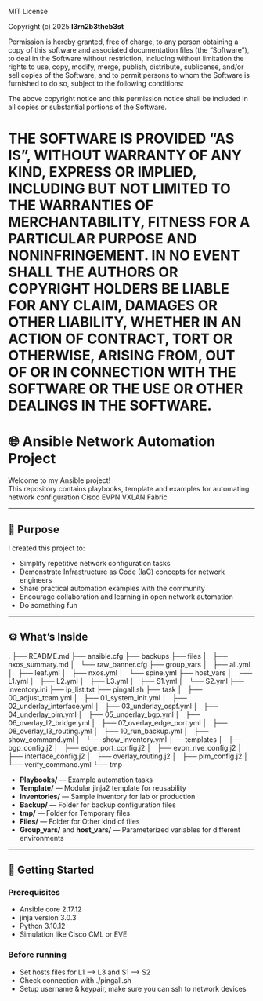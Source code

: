 MIT License

Copyright (c) 2025 **l3rn2b3theb3st**

Permission is hereby granted, free of charge, to any person obtaining a copy
of this software and associated documentation files (the “Software”), to deal
in the Software without restriction, including without limitation the rights
to use, copy, modify, merge, publish, distribute, sublicense, and/or sell
copies of the Software, and to permit persons to whom the Software is
furnished to do so, subject to the following conditions:

The above copyright notice and this permission notice shall be included in
all copies or substantial portions of the Software.

THE SOFTWARE IS PROVIDED “AS IS”, WITHOUT WARRANTY OF ANY KIND, EXPRESS OR
IMPLIED, INCLUDING BUT NOT LIMITED TO THE WARRANTIES OF MERCHANTABILITY,
FITNESS FOR A PARTICULAR PURPOSE AND NONINFRINGEMENT. IN NO EVENT SHALL THE
AUTHORS OR COPYRIGHT HOLDERS BE LIABLE FOR ANY CLAIM, DAMAGES OR OTHER
LIABILITY, WHETHER IN AN ACTION OF CONTRACT, TORT OR OTHERWISE, ARISING FROM,
OUT OF OR IN CONNECTION WITH THE SOFTWARE OR THE USE OR OTHER DEALINGS IN
THE SOFTWARE.
====
# 🌐 Ansible Network Automation Project

Welcome to my Ansible project!  
This repository contains playbooks, template and examples for automating network configuration Cisco EVPN VXLAN Fabric 

---

## 🎯 Purpose

I created this project to:
- Simplify repetitive network configuration tasks  
- Demonstrate Infrastructure as Code (IaC) concepts for network engineers  
- Share practical automation examples with the community  
- Encourage collaboration and learning in open network automation
- Do something fun 
---

## ⚙️ What’s Inside
.
├── README.md
├── ansible.cfg
├── backups
├── files
│   ├── nxos_summary.md
│   └── raw_banner.cfg
├── group_vars
│   ├── all.yml
│   ├── leaf.yml
│   ├── nxos.yml
│   └── spine.yml
├── host_vars
│   ├── L1.yml
│   ├── L2.yml
│   ├── L3.yml
│   ├── S1.yml
│   └── S2.yml
├── inventory.ini
├── ip_list.txt
├── pingall.sh
├── task
│   ├── 00_adjust_tcam.yml
│   ├── 01_system_init.yml
│   ├── 02_underlay_interface.yml
│   ├── 03_underlay_ospf.yml
│   ├── 04_underlay_pim.yml
│   ├── 05_underlay_bgp.yml
│   ├── 06_overlay_l2_bridge.yml
│   ├── 07_overlay_edge_port.yml
│   ├── 08_overlay_l3_routing.yml
│   ├── 10_run_backup.yml
│   ├── show_command.yml
│   └── show_inventory.yml
├── templates
│   ├── bgp_config.j2
│   ├── edge_port_config.j2
│   ├── evpn_nve_config.j2
│   ├── interface_config.j2
│   ├── overlay_routing.j2
│   ├── pim_config.j2
│   └── verify_command.yml
└── tmp
- **Playbooks/** — Example automation tasks
- **Template/** — Modular jinja2 template  for reusability  
- **Inventories/** — Sample inventory for lab or production  
- **Backup/** — Folder for backup configuration files
- **tmp/** — Folder for Temporary files
- **Files/** — Folder for Other kind of files
- **Group_vars/** and **host_vars/** — Parameterized variables for different environments

---

## 🚀 Getting Started

### Prerequisites
- Ansible core 2.17.12 
- jinja version 3.0.3 
- Python 3.10.12  
- Simulation like Cisco CML or EVE

### Before running
- Set hosts files for L1 --> L3 and S1 --> S2
- Check connection with ./pingall.sh
- Setup username & keypair, make sure you can ssh to network devices


